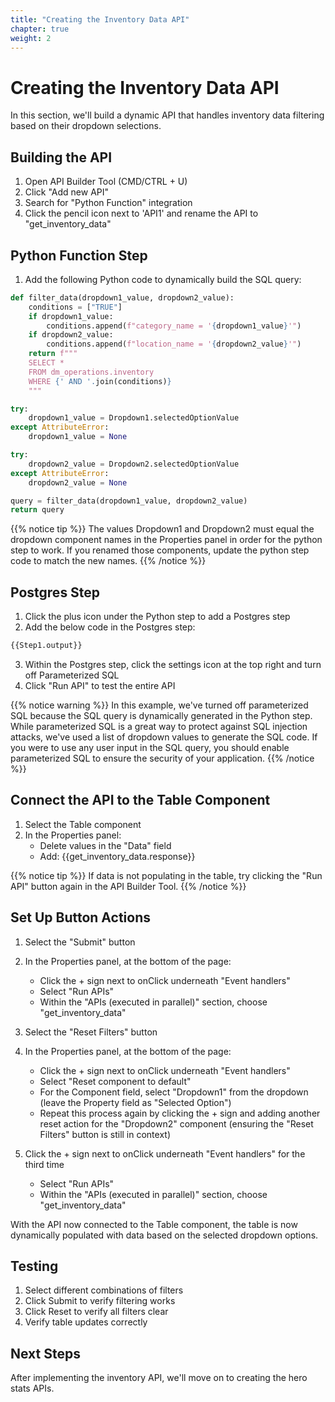 ```yaml
---
title: "Creating the Inventory Data API"
chapter: true
weight: 2
---
```


# Creating the Inventory Data API

In this section, we'll build a dynamic API that handles inventory data filtering based on their dropdown selections.

## Building the API

1. Open API Builder Tool (CMD/CTRL + U)
2. Click "Add new API"
3. Search for "Python Function" integration
4. Click the pencil icon next to 'API1' and rename the API to "get_inventory_data"

## Python Function Step

1. Add the following Python code to dynamically build the SQL query:
```python
def filter_data(dropdown1_value, dropdown2_value):
    conditions = ["TRUE"]
    if dropdown1_value:
        conditions.append(f"category_name = '{dropdown1_value}'")
    if dropdown2_value:
        conditions.append(f"location_name = '{dropdown2_value}'")
    return f"""
    SELECT *
    FROM dm_operations.inventory
    WHERE {' AND '.join(conditions)}
    """

try:
    dropdown1_value = Dropdown1.selectedOptionValue
except AttributeError:
    dropdown1_value = None

try:
    dropdown2_value = Dropdown2.selectedOptionValue
except AttributeError:
    dropdown2_value = None

query = filter_data(dropdown1_value, dropdown2_value)
return query
```

{{% notice tip %}}
The values Dropdown1 and Dropdown2 must equal the dropdown component names in the Properties panel in order for the python step to work. If you renamed those components, update the python step code to match the new names.
{{% /notice %}}

## Postgres Step

1. Click the plus icon under the Python step to add a Postgres step
2. Add the below code in the Postgres step:
```sql
{{Step1.output}}
```
3. Within the Postgres step, click the settings icon at the top right and turn off Parameterized SQL
4. Click "Run API" to test the entire API

{{% notice warning %}}
In this example, we've turned off parameterized SQL because the SQL query is dynamically generated in the Python step. While parameterized SQL is a great way to protect against SQL injection attacks, we've used a list of dropdown values to generate the SQL code. If you were to use any user input in the SQL query, you should enable parameterized SQL to ensure the security of your application.
{{% /notice %}}

## Connect the API to the Table Component

1. Select the Table component
2. In the Properties panel:
   - Delete values in the "Data" field
   - Add: {{get_inventory_data.response}}

{{% notice tip %}}
If data is not populating in the table, try clicking the "Run API" button again in the API Builder Tool.
{{% /notice %}}


## Set Up Button Actions

1. Select the "Submit" button
2. In the Properties panel, at the bottom of the page:
   - Click the + sign next to onClick underneath "Event handlers"
   - Select "Run APIs"
   - Within the "APIs (executed in parallel)" section, choose "get_inventory_data"

3. Select the "Reset Filters" button
4. In the Properties panel, at the bottom of the page:
   - Click the + sign next to onClick underneath "Event handlers"
   - Select "Reset component to default"
   - For the Component field, select "Dropdown1" from the dropdown (leave the Property field as "Selected Option")
   - Repeat this process again by clicking the + sign and adding another reset action for the "Dropdown2" component (ensuring the "Reset Filters" button is still in context)
5. Click the + sign next to onClick underneath "Event handlers" for the third time
   - Select "Run APIs"
   - Within the "APIs (executed in parallel)" section, choose "get_inventory_data"

With the API now connected to the Table component, the table is now dynamically populated with data based on the selected dropdown options.

## Testing
1. Select different combinations of filters
2. Click Submit to verify filtering works
3. Click Reset to verify all filters clear
4. Verify table updates correctly

## Next Steps
After implementing the inventory API, we'll move on to creating the hero stats APIs.
